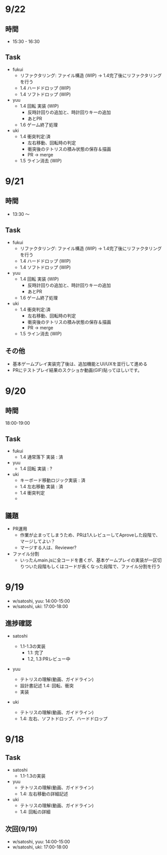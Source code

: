 # 9/22
## 時間
- 15:30 - 16:30

## Task
- fukui
  - リファクタリング: ファイル構造 (WIP)
    -> 1.4完了後にリファクタリングを行う
  - 1.4 ハードドロップ (WIP)
  - 1.4 ソフトドロップ (WIP)
- yuu
  - 1.4 回転 実装 (WIP) 
    - 反時計回りの追加と、時計回りキーの追加
    - あとPR
  - 1.6 ゲーム終了処理
- uki
  - 1.4 衝突判定:済
      - 左右移動、回転時の判定
      - 衝突後のテトリスの積み状態の保存＆描画
      - PR -> merge
  - 1.5 ライン消去 (WIP)


# 9/21
## 時間
- 13:30 ～
## Task
- fukui
  - リファクタリング: ファイル構造 (WIP)
    -> 1.4完了後にリファクタリングを行う
  - 1.4 ハードドロップ (WIP)
  - 1.4 ソフトドロップ (WIP)
- yuu
  - 1.4 回転 実装 (WIP) 
    - 反時計回りの追加と、時計回りキーの追加
    - あとPR
  - 1.6 ゲーム終了処理
- uki
  - 1.4 衝突判定:済
      - 左右移動、回転時の判定
      - 衝突後のテトリスの積み状態の保存＆描画
      - PR -> merge
  - 1.5 ライン消去 (WIP)


## その他
- 基本ゲームプレイ実装完了後は、追加機能とUI/UXを並行して進める
- PRにテストプレイ結果のスクショか動画(GIF)貼ってほしいです。

# 9/20
## 時間
18:00-19:00
## Task
- fukui
  - 1.4 通常落下 実装 : 済
- yuu
  - 1.4 回転 実装 : ?
- uki
  - キーボード移動ロジック実装 : 済
  - 1.4 左右移動 実装 : 済
  - 1.4 衝突判定
  -  
  


## 議題
- PR運用
  - 作業が止まってしまうため、PRは1人レビューしてAproveした段階で、マージしてよい？
  - マージする人は、Reviewer?
- ファイル分割
  - いったんmain.jsに全コードを書くが、基本ゲームプレイの実装が一区切りついた段階もしくはコードが長くなった段階で、ファイル分割を行う

# 9/19
- w/satoshi, yuu: 14:00-15:00
- w/satoshi, uki: 17:00-18:00

## 進捗確認
- satoshi
  - 1.1-1.3の実装
    - 1.1: 完了
    - 1.2, 1.3:PRレビュー中
- yuu
  - テトリスの理解(動画、ガイドライン)
  - 設計書記述 1.4: 回転、衝突
  - 実装

- uki
  - テトリスの理解(動画、ガイドライン)
  - 1.4: 左右、ソフトドロップ、ハードドロップ

# 9/18
## Task
- satoshi
  - 1.1-1.3の実装
- yuu
  - テトリスの理解(動画、ガイドライン)
  - 1.4: 左右移動の詳細記述
- uki
  - テトリスの理解(動画、ガイドライン)
  - 1.4: 回転の詳細

## 次回(9/19)
  - w/satoshi, yuu: 14:00-15:00
  - w/satoshi, uki: 17:00-18:00

